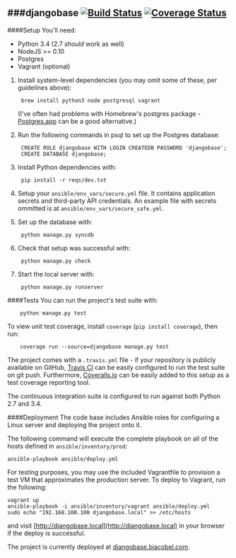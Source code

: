###djangobase
[![Build Status](https://img.shields.io/travis/bjacobel/django-base/master.svg?style=flat)](https://travis-ci.org/bjacobel/django-base) [![Coverage Status](https://img.shields.io/coveralls/bjacobel/django-base/master.svg?style=flat)](https://coveralls.io/r/bjacobel/django-base?branch=master)
---


####Setup
You'll need:

- Python 3.4 (2.7 *should* work as well)
- NodeJS >= 0.10
- Postgres
- Vagrant (optional)


1. Install system-level dependencies (you may omit some of these, per guidelines above):

        brew install python3 node postgresql vagrant

	(I've often had problems with Homebrew's postgres package - [Postgres.app](http://postgresapp.com) can be a good alternative.)


2. Run the following commands in psql to set up the Postgres database:

        CREATE ROLE djangobase WITH LOGIN CREATEDB PASSWORD 'djangobase';
        CREATE DATABASE djangobase;

3. Install Python dependencies with:

        pip install -r reqs/dev.txt

4. Setup your `ansible/env_vars/secure.yml` file. It contains application secrets and third-party API credentials. An example file with secrets ommitted is at `ansible/env_vars/secure_safe.yml`.

5. Set up the database with:

        python manage.py syncdb

6. Check that setup was successful with:

        python manage.py check

7. Start the local server with:

        python manage.py runserver

####Tests
You can run the project's test suite with:

        python manage.py test

To view unit test coverage, install `coverage` (`pip install coverage`), then run:

        coverage run --source=djangobase manage.py test

The project comes with a `.travis.yml` file - if your repository is publicly available on GitHub, [Travis CI](http://travis-ci.org) can be easily configured to run the test suite on git push. Furthermore, [Coveralls.io](http://coveralls.io) can be easily added to this setup as a test coverage reporting tool.

The continuous integration suite is configured to run against both Python 2.7 and 3.4.

####Deployment
The code base includes Ansible roles for configuring a Linux server and deploying the project onto it.

The following command will execute the complete playbook on all of the hosts defined in `ansible/inventory/prod`:

    ansible-playbook ansible/deploy.yml

For testing purposes, you may use the included Vagrantfile to provision a test VM that approximates the production server. To deploy to Vagrant, run the following:

    vagrant up
    ansible-playbook -i ansible/inventory/vagrant ansible/deploy.yml
    sudo echo "192.168.100.100 djangobase.local" >> /etc/hosts

and visit [http://djangobase.local](http://djangobase.local) in your browser if the deploy is successful.

The project is currently deployed at [djangobase.bjacobel.com](http://djangobase.bjacobel.com).